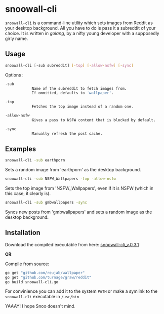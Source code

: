 # snoowall-cli

`snoowall-cli` is a command-line utility which sets images from Reddit as your desktop background. All you have to do is pass it a subreddit of your choice. It is written in *golang*, by a nifty young developer with a supposedly girly name.

## Usage

```bash
snoowall-cli [-sub subreddit] [-top] [-allow-nsfw] [-sync]
```

Options : 
```bash
-sub 
            Name of the subreddit to fetch images from. 
            If ommitted, defaults to 'wallpaper'.

-top 
            Fetches the top image instead of a random one.

-allow-nsfw
            Gives a pass to NSFW content that is blocked by default.

-sync
            Manually refresh the post cache.
```



## Examples

```bash
snoowall-cli -sub earthporn 
```
Sets a random image from 'earthporn' as the desktop background.
```bash
snoowall-cli -sub NSFW_Wallpapers -top -allow-nsfw 
```
Sets the top image from 'NSFW_Wallpapers', even if it is NSFW (which in this case, it clearly is).
```bash
snoowall-cli -sub gmbwallpapers -sync
```
Syncs new posts from 'gmbwallpapers' and sets a random image as the desktop background.  

## Installation
Download the compiled executable from here: [snoowall-cli_v.0.3.1](https://www.dropbox.com/s/s1897ki9hrc09c0/snoowall-cli?dl=0)

**OR**

Compile from source:
```bash
go get "github.com/reujab/wallpaper"
go get "github.com/turnage/graw/reddit"
go build snoowall-cli.go
```
For convinience you can add it to the system `PATH` or make a symlink to the `snoowall-cli` executable in `/usr/bin`

YAAAY! I hope Snoo doesn't mind.
